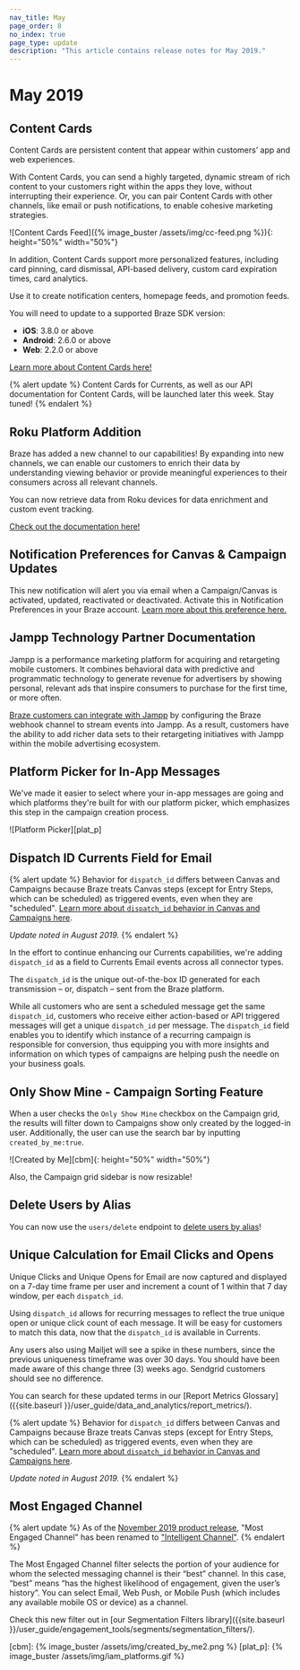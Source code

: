 ```yaml
---
nav_title: May
page_order: 8
no_index: true
page_type: update
description: "This article contains release notes for May 2019."
---
```


# May 2019

## Content Cards

Content Cards are persistent content that appear within customers’ app and web experiences.

With Content Cards, you can send a highly targeted, dynamic stream of rich content to your customers right within the apps they love, without interrupting their experience. Or, you can pair Content Cards with other channels, like email or push notifications, to enable cohesive marketing strategies.

![Content Cards Feed]({% image_buster /assets/img/cc-feed.png %}){: height="50%" width="50%"}

In addition, Content Cards support more personalized features, including card pinning, card dismissal, API-based delivery, custom card expiration times, card analytics.

Use it to create notification centers, homepage feeds, and promotion feeds.

You will need to update to a supported Braze SDK version:
- __iOS__: 3.8.0 or above
- __Android__: 2.6.0 or above
- __Web__: 2.2.0 or above

[Learn more about Content Cards here!]({{site.baseurl}}/user_guide/message_building_by_channel/content_cards/overview/)

{% alert update %}
Content Cards for Currents, as well as our API documentation for Content Cards, will be launched later this week. Stay tuned!
{% endalert %}

## Roku Platform Addition

Braze has added a new channel to our capabilities! By expanding into new channels, we can enable our customers to enrich their data by understanding viewing behavior or provide meaningful experiences to their consumers across all relevant channels.

You can now retrieve data from Roku devices for data enrichment and custom event tracking.

[Check out the documentation here!]({{site.baseurl}}/developer_guide/platform_integration_guides/roku/initial_sdk_setup/)

## Notification Preferences for Canvas & Campaign Updates

This new notification will alert you via email when a Campaign/Canvas is activated, updated, reactivated or deactivated. Activate this in Notification Preferences in your Braze account. [Learn more about this preference here.]({{site.baseurl}}/user_guide/administrative/company_settings/notification_preferences/#notification-preferences)  

## Jampp Technology Partner Documentation

Jampp is a performance marketing platform for acquiring and retargeting mobile customers. It combines behavioral data with predictive and programmatic technology to generate revenue for advertisers by showing personal, relevant ads that inspire consumers to purchase for the first time, or more often.

[Braze customers can integrate with Jampp]({{site.baseurl}}/partners/advertising_technologies/retargeting/jampp/) by configuring the Braze webhook channel to stream events into Jampp. As a result, customers have the ability to add richer data sets to their retargeting initiatives with Jampp within the mobile advertising ecosystem.

## Platform Picker for In-App Messages

We've made it easier to select where your in-app messages are going and which platforms they're built for with our platform picker, which emphasizes this step in the campaign creation process.

![Platform Picker][plat_p]

## Dispatch ID Currents Field for Email

{% alert update %}
Behavior for `dispatch_id` differs between Canvas and Campaigns because Braze treats Canvas steps (except for Entry Steps, which can be scheduled) as triggered events, even when they are "scheduled". [Learn more about `dispatch_id` behavior in Canvas and Campaigns here]({{site.baseurl}}/help/help_articles/data/dispatch_id/).

_Update noted in August 2019._
{% endalert %}

In the effort to continue enhancing our Currents capabilities, we're adding `dispatch_id` as a field to Currents Email events across all connector types.

The `dispatch_id` is the unique out-of-the-box ID generated for each transmission – or, dispatch – sent from the Braze platform.

While all customers who are sent a scheduled message get the same `dispatch_id`, customers who receive either action-based or API triggered messages will get a unique `dispatch_id` per message. The `dispatch_id` field enables you to identify which instance of a recurring campaign is responsible for conversion, thus equipping you with more insights and information on which types of campaigns are helping push the needle on your business goals.

## Only Show Mine - Campaign Sorting Feature

When a user checks the `Only Show Mine` checkbox on the Campaign grid, the results will filter down to Campaigns show only created by the logged-in user. Additionally, the user can use the search bar by inputting `created_by_me:true`.

![Created by Me][cbm]{: height="50%" width="50%"}

Also, the Campaign grid sidebar is now resizable!

## Delete Users by Alias

You can now use the `users/delete` endpoint to [delete users by alias]({{site.baseurl}}/api/endpoints/user_data/#user-delete-request)!

## Unique Calculation for Email Clicks and Opens

Unique Clicks and Unique Opens for Email are now captured and displayed on a 7-day time frame per user and increment a count of 1 within that 7 day window, per each `dispatch_id`.

Using `dispatch_id` allows for recurring messages to reflect the true unique open or unique click count of each message. It will be easy for customers to match this data, now that the `dispatch_id` is available in Currents.

Any users also using Mailjet will see a spike in these numbers, since the previous uniqueness timeframe was over 30 days. You should have been made aware of this change three (3) weeks ago.  Sendgrid customers should see no difference.

You can search for these updated terms in our [Report Metrics Glossary]({{site.baseurl }}/user_guide/data_and_analytics/report_metrics/).

{% alert update %}
Behavior for `dispatch_id` differs between Canvas and Campaigns because Braze treats Canvas steps (except for Entry Steps, which can be scheduled) as triggered events, even when they are "scheduled". [Learn more about `dispatch_id` behavior in Canvas and Campaigns here]({{site.baseurl}}/help/help_articles/data/dispatch_id/).

_Update noted in August 2019._
{% endalert %}


## Most Engaged Channel

{% alert update %}
As of the [November 2019 product release]({{site.baseurl}}/help/release_notes/2019/november/#intelligence-suite), "Most Engaged Channel" has been renamed to ["Intelligent Channel"]({{site.baseurl}}/user_guide/intelligence/intelligent_channel/).
{% endalert %}

The Most Engaged Channel filter selects the portion of your audience for whom the selected messaging channel is their “best” channel. In this case, “best” means “has the highest likelihood of engagement, given the user’s history”. You can select Email, Web Push, or Mobile Push (which includes any available mobile OS or device) as a channel.

Check this new filter out in [our Segmentation Filters library]({{site.baseurl }}/user_guide/engagement_tools/segments/segmentation_filters/).

[cbm]: {% image_buster /assets/img/created_by_me2.png %}
[plat_p]: {% image_buster /assets/img/iam_platforms.gif %}
